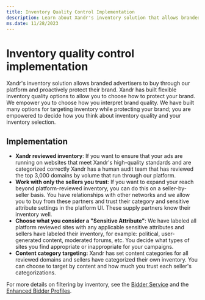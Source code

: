```yaml
---
title: Inventory Quality Control Implementation
description: Learn about Xandr's inventory solution that allows branded advertisers to buy through our platform and proactively protect their brand. This page lists various implementations for Inventory quality control. 
ms.date: 11/28/2023
---
```


# Inventory quality control implementation

Xandr's inventory solution allows branded advertisers to buy through our platform and proactively protect their brand. Xandr has built flexible inventory quality options to allow you to choose how to protect your brand. We empower you to choose how you interpret brand quality. We have built many options for targeting inventory while protecting your brand; you are empowered to decide how you think about inventory quality and your inventory selection.

## Implementation

- **Xandr reviewed inventory**: If you want to ensure that your ads are running on websites that meet Xandr's high-quality standards and are categorized correctly Xandr has a human audit team that has reviewed the top 3,000 domains by volume that run through our platform.
- **Work with only the sellers you trust**: If you want to expand your reach beyond platform-reviewed inventory, you can do this on a seller-by-seller basis. You have relationships with other networks and we allow you to buy from these partners and trust their category and sensitive attribute settings in the platform UI. These supply partners know their inventory well.
- **Choose what you consider a "Sensitive Attribute"**: We have labeled all platform reviewed sites with any applicable sensitive attributes and sellers have labeled their inventory, for example: political, user-generated content, moderated forums, etc. You decide what types of sites you find appropriate or inappropriate for your campaigns.
- **Content category targeting:** Xandr has set content categories for all reviewed domains and sellers have categorized their own inventory. You can choose to target by content and how much you trust each seller's categorizations.

For more details on filtering by inventory, see the [Bidder Service](bidder-service.md) and the [Enhanced Bidder Profiles](enhanced-bidder-profiles.md).
